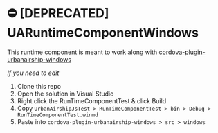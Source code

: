 # ⛔️ [DEPRECATED] UARuntimeComponentWindows
This runtime component is meant to work along with [cordova-plugin-urbanairship-windows](#https://github.com/krislm/cordova-plugin-urbanairship-windows)

*If you need to edit*
1. Clone this repo
2. Open the solution in Visual Studio
3. Right click the RunTimeComponentTest & click Build
4. Copy `UrbanAirshipJsTest > RunTimeComponentTest > bin > Debug > RunTimeComponentTest.winmd`
5. Paste into `cordova-plugin-urbanairship-windows > src > windows`
